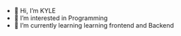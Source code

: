 - 👋 Hi, I’m KYLE
- 👀 I’m interested in Programming
- 🌱 I’m currently learning learning frontend and Backend
<!---
Kayel23/Kayel23 is a ✨ special ✨ repository because its `README.md` (this file) appears on your GitHub profile.
You can click the Preview link to take a look at your changes.
--->
